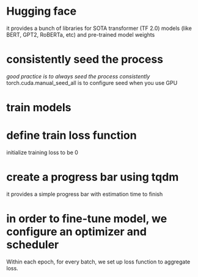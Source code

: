 # Hugging face
it provides a bunch of libraries for SOTA transformer (TF 2.0) models (like BERT, GPT2, RoBERTa, etc) and pre-trained model weights


# consistently seed the process
*good practice is to always seed the process consistently*
torch.cuda.manual_seed_all is to configure seed when you use GPU

# train models

# define train loss function
initialize training loss to be 0

# create a progress bar using tqdm
it provides a simple progress bar with estimation time to finish


# in order to fine-tune model, we configure an optimizer and scheduler
Within each epoch, for every batch, we set up loss function to aggregate loss.
